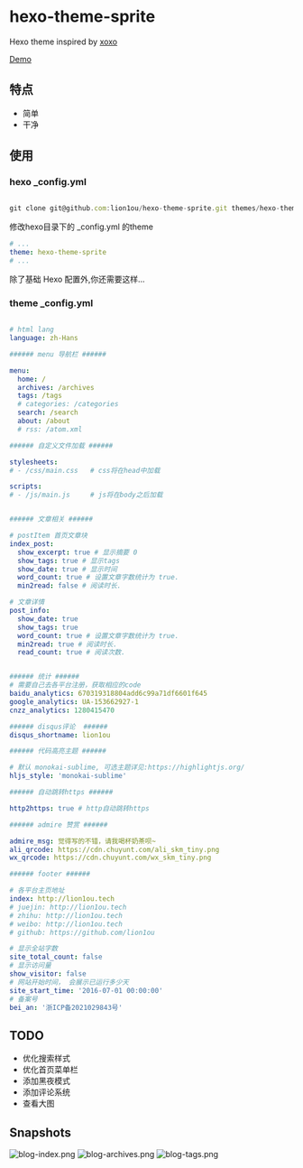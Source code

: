 # hexo-theme-sprite

Hexo theme inspired by [xoxo](https://github.com/KevinOfNeu/hexo-theme-xoxo) 

[Demo](https://lion1ou.tech)

## 特点

- 简单
- 干净


## 使用

###  hexo _config.yml

```js

git clone git@github.com:lion1ou/hexo-theme-sprite.git themes/hexo-theme-sprite

```

修改hexo目录下的 _config.yml 的theme

```yml
# ...
theme: hexo-theme-sprite
# ...
```


除了基础 Hexo 配置外,你还需要这样...

### theme _config.yml
```yml

# html lang
language: zh-Hans

###### menu 导航栏 ######

menu:
  home: /
  archives: /archives
  tags: /tags
  # categories: /categories
  search: /search
  about: /about
  # rss: /atom.xml

###### 自定义文件加载 ######

stylesheets:
# - /css/main.css   # css将在head中加载

scripts:
# - /js/main.js     # js将在body之后加载


###### 文章相关 ######

# postItem 首页文章块
index_post:
  show_excerpt: true # 显示摘要 0
  show_tags: true # 显示tags
  show_date: true # 显示时间
  word_count: true # 设置文章字数统计为 true.
  min2read: false # 阅读时长.

# 文章详情
post_info:
  show_date: true
  show_tags: true
  word_count: true # 设置文章字数统计为 true.
  min2read: true # 阅读时长.
  read_count: true # 阅读次数.


###### 统计 ######
# 需要自己去各平台注册，获取相应的code
baidu_analytics: 670319318804add6c99a71df6601f645
google_analytics: UA-153662927-1
cnzz_analytics: 1280415470

###### disqus评论  ######
disqus_shortname: lion1ou

###### 代码高亮主题 ######

# 默认 monokai-sublime, 可选主题详见:https://highlightjs.org/
hljs_style: 'monokai-sublime' 

###### 自动跳转https ######

http2https: true # http自动跳转https

###### admire 赞赏 ######

admire_msg: 觉得写的不错，请我喝杯奶茶呗~
ali_qrcode: https://cdn.chuyunt.com/ali_skm_tiny.png
wx_qrcode: https://cdn.chuyunt.com/wx_skm_tiny.png

###### footer ######

# 各平台主页地址
index: http://lion1ou.tech
# juejin: http://lion1ou.tech
# zhihu: http://lion1ou.tech
# weibo: http://lion1ou.tech
# github: https://github.com/lion1ou

# 显示全站字数
site_total_count: false
# 显示访问量
show_visitor: false
# 网站开始时间， 会展示已运行多少天
site_start_time: '2016-07-01 00:00:00'
# 备案号
bei_an: '浙ICP备2021029843号'

```

## TODO

* 优化搜索样式
* 优化首页菜单栏
* 添加黑夜模式
* 添加评论系统
* 查看大图

## Snapshots

![blog-index.png](https://i.loli.net/2021/10/10/RXdxFbnLtMumAB6.png)
![blog-archives.png](https://i.loli.net/2021/10/10/jmnH71aerS8UFR9.png)
![blog-tags.png](https://i.loli.net/2021/10/10/8Zu1b39gVh7jymB.png)
